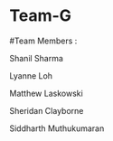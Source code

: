 # Team-G

#Team Members : 

Shanil Sharma

Lyanne Loh

Matthew Laskowski

Sheridan Clayborne

Siddharth Muthukumaran
